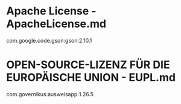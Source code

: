 Apache License - ApacheLicense.md
=================================

com.google.code.gson:gson:2.10.1


OPEN-SOURCE-LIZENZ FÜR DIE EUROPÄISCHE UNION - EUPL.md
======================================================

com.governikus:ausweisapp:1.26.5
